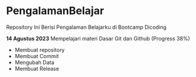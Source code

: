 # PengalamanBelajar
Repository Ini Berisi Pengalaman Belajarku di Bootcamp Dicoding

**14 Agustus 2023**
Mempelajari materi Dasar Git dan Github (Progress 38%)
* Membuat repository
* Membuat Commit
* Mengubah Data
* Membuat Release
